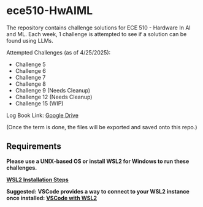# ece510-HwAIML

The repository contains challenge solutions for ECE 510 - Hardware In AI and ML. Each week, 1 challenge is attempted to see if a solution can be found using LLMs.

Attempted Challenges (as of 4/25/2025):
- Challenge 5
- Challenge 6
- Challenge 7
- Challenge 8
- Challenge 9  (Needs Cleanup)
- Challenge 12 (Needs Cleanup)
- Challenge 15 (WIP)

Log Book Link: [Google Drive](https://drive.google.com/drive/folders/14qTbDQHp6gnZEJzkRY6MXAn2CLWChqG-?usp=sharing)

(Once the term is done, the files will be exported and saved onto this repo.)

## Requirements
**Please use a UNIX-based OS or install WSL2 for Windows to run these challenges.**

**[WSL2 Installation Steps](https://learn.microsoft.com/en-us/windows/wsl/install)**

**Suggested: VSCode provides a way to connect to your WSL2 instance once installed: [VSCode with WSL2](https://code.visualstudio.com/docs/remote/wsl)**
